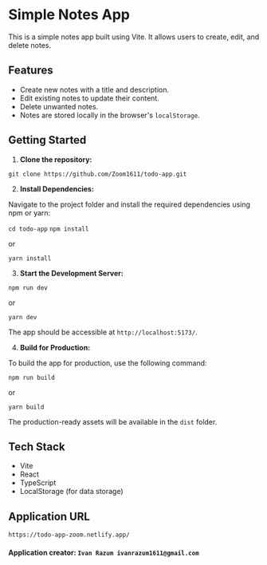 # Simple Notes App

This is a simple notes app built using Vite. It allows users to create, edit, and delete notes.

## Features

- Create new notes with a title and description.
- Edit existing notes to update their content.
- Delete unwanted notes.
- Notes are stored locally in the browser's `localStorage`.

## Getting Started

1. **Clone the repository:**

`git clone https://github.com/Zoom1611/todo-app.git`

2. **Install Dependencies:**

Navigate to the project folder and install the required dependencies using npm or yarn:

`cd todo-app`
`npm install`

or

`yarn install`

3. **Start the Development Server:**

`npm run dev`

or

`yarn dev`

The app should be accessible at `http://localhost:5173/`.

4. **Build for Production:**

To build the app for production, use the following command:

`npm run build`

or

`yarn build`

The production-ready assets will be available in the `dist` folder.

## Tech Stack

- Vite
- React
- TypeScript
- LocalStorage (for data storage)

## Application URL

```
https://todo-app-zoom.netlify.app/
```

#### Application creator: `Ivan Razum ivanrazum1611@gmail.com`
